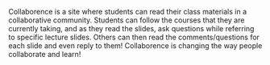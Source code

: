 Collaborence is a site where students can read their class materials in a collaborative community. Students can follow the courses that they are currently taking, and as they read the slides, ask questions while referring to specific lecture slides. Others can then read the comments/questions for each slide and even reply to them! Collaborence is changing the way people collaborate and learn! 
